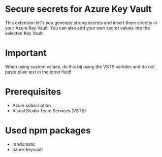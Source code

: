 # Secure secrets for Azure Key Vault

This extension let's you generate strong secrets and insert them directly in your Azure Key Vault.
You can also add your own secret values into the selected Key Vault.

# Important
When using custom values, do this bij using the VSTS varibles and do not paste plain text in the input field!

# Prerequisites
- Azure subscription
- Visual Studio Team Services (VSTS)


# Used npm packages
- randomatic
- azure-keyvault




